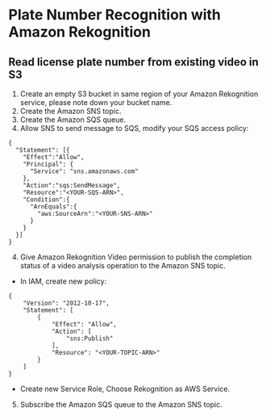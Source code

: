 # Plate Number Recognition with Amazon Rekognition
## Read license plate number from existing video in S3

1. Create an empty S3 bucket in same region of your Amazon Rekognition service, please note down your bucket name.
2. Create the Amazon SNS topic.
3. Create the Amazon SQS queue.
4. Allow SNS to send message to SQS, modify your SQS access policy:

```
{
  "Statement": [{
    "Effect":"Allow",
    "Principal": {
      "Service": "sns.amazonaws.com"
    },
    "Action":"sqs:SendMessage",
    "Resource":"<YOUR-SQS-ARN>",
    "Condition":{
      "ArnEquals":{
        "aws:SourceArn":"<YOUR-SNS-ARN>"
      }
    }
  }]
}
```

4. Give Amazon Rekognition Video permission to publish the completion status of a video analysis operation to the Amazon SNS topic.
- In IAM, create new policy:

```
{
    "Version": "2012-10-17",
    "Statement": [
        {
            "Effect": "Allow",
            "Action": [
                "sns:Publish"
            ],
            "Resource": "<YOUR-TOPIC-ARN>"
        }
    ]
}

```
- Create new Service Role, Choose Rekognition as AWS Service.


5. Subscribe the Amazon SQS queue to the Amazon SNS topic.

